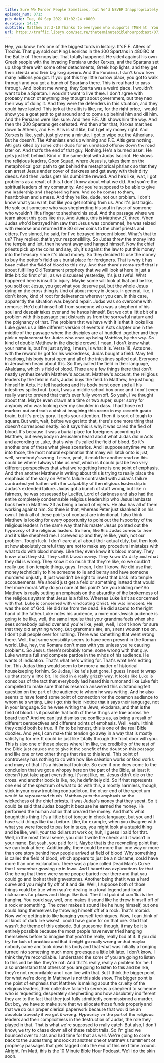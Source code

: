 ```yaml
---
title: Sure We Murder People Sometimes, but We'd NEVER Inappropriately Allocate Funds Which We Got Back From a Hit We Ordered
episode_num: 0712
pub_date: Tue, 06 Sep 2022 01:02:24 +0000
duration: 14:17
subtitle: Matthew 27:3-10 Thanks to everyone who supports TMBH at  You're the reason we can all do this together!  Music written and performed by .
url: https://traffic.libsyn.com/secure/thetenminutebiblehourpodcast/0712_-_Sure_We_Murder_People_Sometimes_but_Wed_NEVER_Allocate_Funds_We_Got_Back_From_a_Hit_We_Ordered_Inappropriately.mp3
---
```


 Hey, you know, he's one of the biggest turds in history. It's F.E. Altees of Trochis. That guy sold out King Leonidas in the 300 Spartans in 480 BC at the Battle of Thermopylae. That totally happened. He sided against his own Greek people with the invading Persians under Xerxes, and the Spartans set up shop there with some other detachments, Greek hop lights, and they get their shields and their big long spears. And the Persians, I don't know how many millions you got. If you got this tiny little narrow place, you got to walk through and you got a bunch of Spartans there. This is real hard to pass through. And look at me wrong, they Sparta was a weird place. I wouldn't want to be a Spartan. I wouldn't want to live there. I don't agree with probably much of anything they thought about government, but they had their way of doing it. And they were the defenders in this situation, and they could have lasted. This jerk at the altis is like, no, for the right price, I would show you a goat path to get around and to come up behind him and kill him. And the Persians were like, sure. And then F.E. Alti shows him the way. And then the 300 Spartans get defeated. And then after that, Xerxes marches down to Athens, and F.E. Altis is still like, but I get my money right. And Xerxes is like, yeah, just give me a minute. I got to wipe out the Athenians. But he doesn't. The Athenians end up winning and F.E. Altis gets nothing. Alti gets killed by some other dude for an unrelated offense down the road later on. And that's the end of that guy. Nothing. He's a burned asset. He gets just left behind. Kind of the same deal with Judas Iscariot. He shows the religious leaders, Goon Squad, where Jesus is, takes them on the metaphorical goat path to get behind the metaphorical phalanx so that they can arrest Jesus under cover of darkness and get away with their dirty deeds. And then Judas gets his dumb little reward. And he's like, wait, I got problems as a result of this. I don't know about what we did. And you're the spiritual leaders of my community. And you're supposed to be able to give me leadership and shepherding here. And so he comes to them, heartbroken and a mess. And they're like, dude, not our problem. I don't know what you want, but like you get nothing from us. And it's just tragic. He sold out someone who was shepherding his soul in favor of someone who wouldn't lift a finger to shepherd his soul. And the passage where we learn about this goes like this. And Judas, this is Matthew 27, three. When Judas who'd betrayed him saw that Jesus was condemned, he was seized with remorse and returned the 30 silver coins to the chief priests and elders. I've sinned, he said, for I've betrayed innocent blood. What's that to us? They replied, that's your responsibility. So Judas threw the money into the temple and left, then he went away and hanged himself. Now the chief priests pick up the coins and say, oh, it's against the law to put this money into the treasury since it's blood money. So they decided to use the money to buy the potter's field as a burial place for foreigners. That is why it has been called the field of blood to this day. And then there's some stuff that is about fulfilling Old Testament prophecy that we will look at here in just a little bit. So first of all, as we discussed yesterday, it's just awful. What happened here is insult to injury. Maybe some will look at that and be like, you sold out Jesus, you get what you deserve pal, but the whole Jesus dying on the cross thing is kind of about mercy in Jesus. In general, like, I don't know, kind of root for deliverance wherever you can. In this case, apparently the situation was beyond repair. Judas was so overcome with remorse. He'd cut himself off from someone who was a shepherd of his soul and despair takes over and he hangs himself. But we got a little bit of a problem with this passage that distracts us from the sorrowful nature and the poignancy of that. The problem that we have with it is that it looks like Luke gives us a little different version of events in Acts chapter one in the middle of the passage where the disciples are all huddled together and they pick a replacement for Judas who ends up being Matthias, by the way. So kind of double Matthew in the disciple crowd. I mean, I don't know what your name is, but I'm just saying, I mean, is what it is. Verse 18, Acts one, with the reward he got for his wickedness, Judas bought a field. Mary fell headlong, his body burst open and all of the intestines spilled out. Everyone in Jerusalem heard about this. So they called the field in their language, Akaldama, which is field of blood. There are a few things there that don't neatly synthesize with Matthew's account. Matthew's account, the religious leaders by the field in Acts, Judas buys the field. In Matthew, he just hung himself in Acts. He fell headlong and his body burst open and all his intestines spilled out. Look, I was a middle school boy once and I don't even really want to pretend that that's ever fully worn off. So yeah, I've thought about that. Maybe even drawn at a time or two super, super sorry for anybody who was looking over my shoulder in class. I had those red markers out and took a stab at imagining this scene in my seventh grade brain, but it's pretty gory. It gets your attention. Then it is sort of tough to square. But wait, wait, before we get into that, there's one more thing that doesn't correspond neatly. So it says this is why it was called the field of blood. It's because it was a burial place for foreigners according to Matthew, but everybody in Jerusalem heard about what Judas did in Acts and according to Luke, that's why it's called the field of blood. So it's another one of those what gives scenarios. And I suppose anytime we run into those, the most natural explanation that many will latch onto is just, well, somebody's wrong. I mean, yeah, it could be another read on this could be where I always take us next, which is it could just be two very different perspectives that what we're getting here is one point of emphasis. And then another Matthew in writing about this is trying to really place the emphasis of the story on Peter's failure contrasted with Judas's failure contrasted yet further with the culpability of the religious leadership in Judas's extended failure. Judas got a bunch of stuff wrong, but like in fairness, he was possessed by Lucifer, Lord of darkness and also had the entire completely condemnable religious leadership who Jesus lambasts back here in Matthew 23 as being a brood of vipers. He also has all of them working against him. So there is that, whereas Peter just shanked it on his own. I think all of these points of contrast are intentional. I also think Matthew is looking for every opportunity to point out the hypocrisy of the religious leaders in the same way that his master Jesus pointed out the hypocrisy of the religious leaders. So here, like this Judas comes to them and it's like shepherd me. I screwed up and they're like, yeah, not our problem. Tough luck. I don't care at all about their actual duty, but then look at how absolutely careful they are not to make any procedural mistakes with what to do with blood money. Like they even know it's blood money. They know what they did. They call it blood money. They know it's dirty and what they did is wrong. They know it so much that they're like, so we couldn't really use it on temple things, guys. I mean, I don't know. We did use that money technically to hire someone to lie and betray and have someone murdered unjustly. It just wouldn't be right to invest that back into temple accoutrements. We should just get a field or something instead that would feel more moral. Why do you care at this point? Are you kidding me? So Matthew is really putting an emphasis on the absurdity of the brokenness of the religious system that Jesus is a foil to. Whereas Luke isn't as concerned with that. Luke is concerned with vindicating Christ. He was innocent. He was the son of God. He did rise from the dead. He did ascend to the right hand of the father. Luke notes his audience, a more non-Jewish audience is going to be like, well, the same impulse that your grandma feels when she sees somebody pulled over and you're like, yeah, well, I don't know for sure that they did anything wrong. But grandma's like, ah, sirens wouldn't be on. I don't pull people over for nothing. There was something that went wrong there. Well, that same sensibility seems to have been present in the Roman world. Like, hey, the Romans don't mess with you unless you're causing problems. So Jesus, there's probably some, some wrong with that guy. Luke wants a full and complete pardon in the minds of his audience. He wants of indication. That's what he's writing for. That's what he's editing for. This Judas thing would seem to be more a matter of historical housekeeping for him. So Judas, like he's just gone. I guess I need to wrap up that story a little bit. He died in a really grizzly way. It looks like Luke is conscious of the fact that everybody had heard this rumor and like Luke felt compelled to make sure that his research answered this outstanding felt question on the part of the audience to whom he was writing. And he also seems to have found some point of connection for the common audience to whom he's writing. Like I got this field. Notice that it says their language, not in your language. So he were writing the Jews, Akodama, and that is the field of blood. Is it possible that both of these things are true across the board then? And we can just dismiss the conflicts as, as being a result of different perspectives and different points of emphasis. Well, yeah, I think they could both be true. If I'm to be honest, this is one of the real Bible doozies. And yes, I can make this tension go away in a way that is mostly satisfying for me. It could be just like totally through the front door with you. This is also one of those places where I'm like, the credibility of the rest of the Bible just causes me to give it the benefit of the doubt on this passage and like one or two other things that rise to this level. This point of controversy has nothing to do with how like salvation works or God works and many of that. It's a historical footnote. So even if one does come to the conclusion that we got a whopsy here on the part of the Bible, at least it doesn't just take apart everything. It's not like, no, Jesus didn't die on the cross. And another book is like, no, he definitely did. So if that represents one end of the spectrum of what to do with this, a mostly harmless, though, stick in your craw troubling contradiction, the other end of the spectrum would be represented thusly. Matthew puts the emphasis on the wickedness of the chief priests. It was Judas's money that they spent. So it could be said that Judas bought it because he earned the money. He performed the human action that created the money. And that's what bought this thing. It's a little bit of tongue in cheek language, but you and I have said things like that before. Like, for example, when you disagree with what you were forced to pay for in taxes, you might look at a stupid thing and be like, well, your tax dollars at work or, huh, I guess I paid for that. Well, in the most literal sense, you didn't write the check and it wasn't in your name. But yeah, you paid for it. Maybe that is the reconciling point that we can look at here. Additionally, there could be more than one way or more than one story behind how people arrived at field of blood. Why something is called the field of blood, which appears to just be a nickname, could have more than one explanation. There was a place called Dead Man's Curve that I remember growing up in Iowa. And I heard two explanations for that. One being that there were some people buried near there and that you could go and look at their gravestones. Another being that it was a hard curve and you might fly off of it and die. Well, I suppose both of those things could be true when you're dealing in a local legend and local nicknames for places and things like that. The third point of conflict is the hanging. You could say, well, one makes it sound like he threw himself off of a rock or something. The other makes it sound like he hung himself, but one could hang themselves by throwing himself off of a rock. That's morbid. Now we're getting into like hanging yourself techniques. Wow, I can think of all kinds of dark like wisest I could have gone for on that one. Glad that wasn't the theme of this episode. But gruesome, though, it may be it is entirely possible because the most people have never tried hanging themselves before to imagine that you'd be really, really bad at it. If you did try for lack of practice and that it might go really wrong or that maybe nobody came and took down his body and that what was initially a hanging turned into something much more grotesque a little bit later. I don't know. I think they're reconcilable. I understand the some of you are going to listen to this and be like, they're not. And that's really, really a problem for me. I also understand that others of you are going to listen to this and be like, they're not reconcilable and I can live with that. But I think the bigger point for what we're doing in Matthew is not this side show. The bigger point is the point of emphasis that Matthew is making about the cruelty of the religious leaders, their collective failure to serve as a shepherd to someone who is requesting, desperately shepherding and how absolutely indifferent they are to the fact that they just fully admittedly commissioned a murder. But boy, we have to make sure that we allocate those funds properly and that we do our proper clerical paperwork because that would be an absolute travesty if we got it wrong. Hypocrisy on the part of the religious leaders and their complicitness in the destruction of Judas, the role they played in that. That is what we're supposed to really catch. But also, I don't know, we try to chase down all of these rabbit trails. So I'm glad we bounced over to acts and had time for that as well. We're going to come back to the Judas thing and look at another one of Matthew's fulfillment of prophecy passages that gets tagged onto the end of this next time around. Alright, I'm Matt, this is the 10 Minute Bible Hour Podcast. We'll do the skin soon.